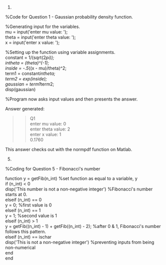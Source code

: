 1.  
%Code for Question 1 - Gaussian probability density function.  
  
%Generating input for the variables.  
mu = input('enter mu value: ');  
theta = input('enter theta value: ');  
x = input('enter x value: ');  
  
%Setting up the function using variable assignments.  
constant = 1/(sqrt(2*pi));  
intheta = (theta)^(-1);  
inside = -.5*((x - mu)/theta)^2;  
term1 = constant*intheta;  
term2 = exp(inside);  
gaussian = term1*term2;  
disp(gaussian)  
  
%Program now asks input values and then presents the answer.  

Answer generated:  
>> Q1  
enter mu value: 0  
enter theta value: 2  
enter x value: 1  
    0.1760  

This answer checks out with the normpdf function on Matlab.  

5.  
%Coding for Question 5 - Fibonacci's number  
  
function y = getFib(n_int) %set function as equal to a variable, y  
if (n_int) < 0  
    disp('This number is not a non-negative integer') %Fibonacci's number starts at 0.  
elseif (n_int) == 0  
    y = 0; %first value is 0  
elseif (n_int) == 1  
    y = 1; %second value is 1  
elseif (n_int) > 1  
    y = getFib((n_int) - 1) + getFib((n_int) - 2); %after 0 & 1, Fibonacci's number follows this pattern.  
elseif (n_int) == ischar  
    disp('This is not a non-negative integer') %preventing inputs from being non-numerical  
end  
end  
  
